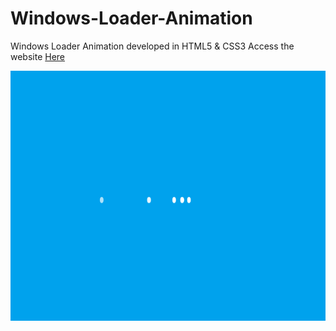 # Windows-Loader-Animation
Windows Loader Animation developed in HTML5 &amp; CSS3
Access the website <a href="https://barawalojas.github.io/Windows-Loader-Animation/">Here</a>
<br/>
<p align="center">
<img height="400" width="800"  src="Preview.png" />
</p>
